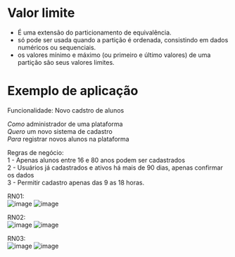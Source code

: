 # Valor limite

- É uma extensão do particionamento de equivalência.
- só pode ser usada quando a partição é ordenada, consistindo em dados numéricos ou sequenciais.
- os valores mínimo e máximo (ou primeiro e último valores) de uma partição são seus valores limites.
 
 # Exemplo de aplicação

Funcionalidade: Novo cadstro de alunos

*Como* administrador de uma plataforma <br>
*Quero* um novo sistema de cadastro <br>
*Para* registrar novos alunos na plataforma

Regras de negócio: <br>
1 - Apenas alunos entre 16 e 80 anos podem ser cadastrados <br>
2 - Usuários já cadastrados e ativos há mais de 90 dias, apenas confirmar os dados <br>
3 - Permitir cadastro apenas das 9 as 18 horas.

RN01: <br>
![image](https://github.com/eduardo1020/curso-qa-ebac/assets/50027537/e9460ac9-f563-4a1d-a78a-caaf62fcc593)
![image](https://github.com/eduardo1020/curso-qa-ebac/assets/50027537/38c2fdd4-01f7-4494-a246-01018e39b88e)

 RN02: <br>
![image](https://github.com/eduardo1020/curso-qa-ebac/assets/50027537/a71b0d8e-6a02-4d34-b4c5-7a2835f7aeb1)
![image](https://github.com/eduardo1020/curso-qa-ebac/assets/50027537/9337d291-57d4-4b39-8e0a-3b931e59a6e1)

RN03:<br>
![image](https://github.com/eduardo1020/curso-qa-ebac/assets/50027537/3a139918-c75f-43fd-9dc4-ad4315a7b103)
![image](https://github.com/eduardo1020/curso-qa-ebac/assets/50027537/0a76518a-5a9d-45a0-b537-bbbcb09f0ffe)
